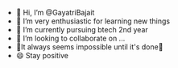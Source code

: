 - 👋 Hi, I’m @GayatriBajait
- 👀 I’m very enthusiastic for learning new things
- 🌱 I’m currently pursuing btech 2nd year
- 💞️ I’m looking to collaborate on ...
- 🎯It always seems impossible until it's done🚀
- 😄 Stay positive 

<!---
GayatriBajait/GayatriBajait is a ✨ special ✨ repository because its `README.md` (this file) appears on your GitHub profile.
You can click the Preview link to take a look at your changes.
--->

